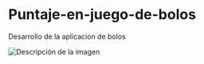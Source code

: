 # Puntaje-en-juego-de-bolos
Desarrollo de la aplicacion de bolos

<image src="model/model.png" alt="Descripción de la imagen">